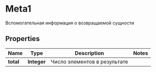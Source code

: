 

# Meta1

Вспомогательная информация о возвращаемой сущности

## Properties

| Name | Type | Description | Notes |
|------------ | ------------- | ------------- | -------------|
|**total** | **Integer** | Число элементов в результате |  |



